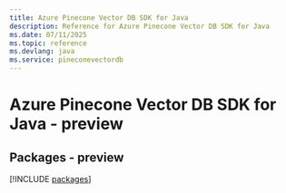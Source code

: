 ```yaml
---
title: Azure Pinecone Vector DB SDK for Java
description: Reference for Azure Pinecone Vector DB SDK for Java
ms.date: 07/11/2025
ms.topic: reference
ms.devlang: java
ms.service: pineconevectordb
---
```

# Azure Pinecone Vector DB SDK for Java - preview
## Packages - preview
[!INCLUDE [packages](pinecone-vector-db-index.md)]